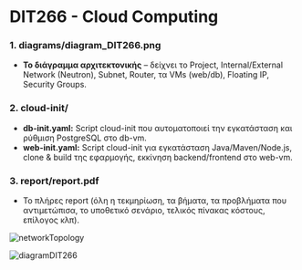 # DIT266 - Cloud Computing


### 1. **diagrams/diagram_DIT266.png**
- **Το διάγραμμα αρχιτεκτονικής** – δείχνει το Project, Internal/External Network (Neutron), Subnet, Router, τα VMs (web/db), Floating IP, Security Groups.
  

### 2. **cloud-init/**
- **db-init.yaml:** Script cloud-init που αυτοματοποιεί την εγκατάσταση και ρύθμιση PostgreSQL στο db-vm.
- **web-init.yaml:** Script cloud-init για εγκατάσταση Java/Maven/Node.js, clone & build της εφαρμογής, εκκίνηση backend/frontend στο web-vm.

### 3. **report/report.pdf**
- Το πλήρες report (όλη η τεκμηρίωση, τα βήματα, τα προβλήματα που αντιμετώπισα, το υποθετικό σενάριο, τελικός πίνακας κόστους, επίλογος κλπ).




![networkTopology](https://github.com/user-attachments/assets/d8cdebf5-f1ad-4a1e-b700-7ad9e2167456)



![diagramDIT266](https://github.com/user-attachments/assets/4054f5d7-eb2a-4cbf-bd4c-6bd20b2986a9)
